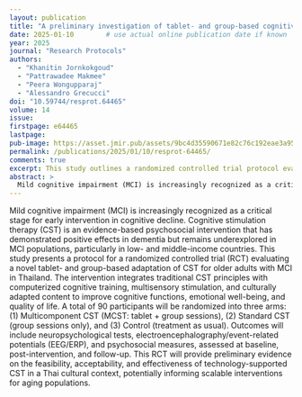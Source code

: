 ```yaml
---
layout: publication
title: "A preliminary investigation of tablet- and group-based cognitive stimulation therapy for older adults with mild cognitive impairment in Thailand: protocol for a randomized controlled trial"
date: 2025-01-10        # use actual online publication date if known
year: 2025
journal: "Research Protocols"
authors:
  - "Khanitin Jornkokgoud"
  - "Pattrawadee Makmee"
  - "Peera Wongupparaj"
  - "Alessandro Grecucci"
doi: "10.59744/resprot.64465"
volume: 14
issue: 
firstpage: e64465
lastpage:
pub-image: https://asset.jmir.pub/assets/9bc4d35590671e82c76c192eae3a95d9.png
permalink: /publications/2025/01/10/resprot-64465/
comments: true
excerpt: This study outlines a randomized controlled trial protocol evaluating a novel tablet- and group-based cognitive stimulation therapy (CST) for older adults with mild cognitive impairment in Thailand, integrating cultural adaptation and multimodal assessments.
abstract: >
  Mild cognitive impairment (MCI) is increasingly recognized as a critical stage for early intervention in cognitive decline. Cognitive stimulation therapy (CST) is an evidence-based psychosocial intervention that has demonstrated positive effects in dementia but remains underexplored in MCI populations, particularly in low- and middle-income countries. This study presents a protocol for a randomized controlled trial (RCT) evaluating a novel tablet- and group-based adaptation of CST for older adults with MCI in Thailand. The intervention integrates traditional CST principles with computerized cognitive training, multisensory stimulation, and culturally adapted content to improve cognitive functions, emotional well-being, and quality of life. A total of 90 participants will be randomized into three arms: (1) Multicomponent CST (MCST: tablet + group sessions), (2) Standard CST (group sessions only), and (3) Control (treatment as usual). Outcomes will include neuropsychological tests, electroencephalography/event-related potentials (EEG/ERP), and psychosocial measures, assessed at baseline, post-intervention, and follow-up. This RCT will provide preliminary evidence on the feasibility, acceptability, and effectiveness of technology-supported CST in a Thai cultural context, potentially informing scalable interventions for aging populations.
---
```


  Mild cognitive impairment (MCI) is increasingly recognized as a critical stage for early intervention in cognitive decline. Cognitive stimulation therapy (CST) is an evidence-based psychosocial intervention that has demonstrated positive effects in dementia but remains underexplored in MCI populations, particularly in low- and middle-income countries. This study presents a protocol for a randomized controlled trial (RCT) evaluating a novel tablet- and group-based adaptation of CST for older adults with MCI in Thailand. The intervention integrates traditional CST principles with computerized cognitive training, multisensory stimulation, and culturally adapted content to improve cognitive functions, emotional well-being, and quality of life. A total of 90 participants will be randomized into three arms: (1) Multicomponent CST (MCST: tablet + group sessions), (2) Standard CST (group sessions only), and (3) Control (treatment as usual). Outcomes will include neuropsychological tests, electroencephalography/event-related potentials (EEG/ERP), and psychosocial measures, assessed at baseline, post-intervention, and follow-up. This RCT will provide preliminary evidence on the feasibility, acceptability, and effectiveness of technology-supported CST in a Thai cultural context, potentially informing scalable interventions for aging populations.
